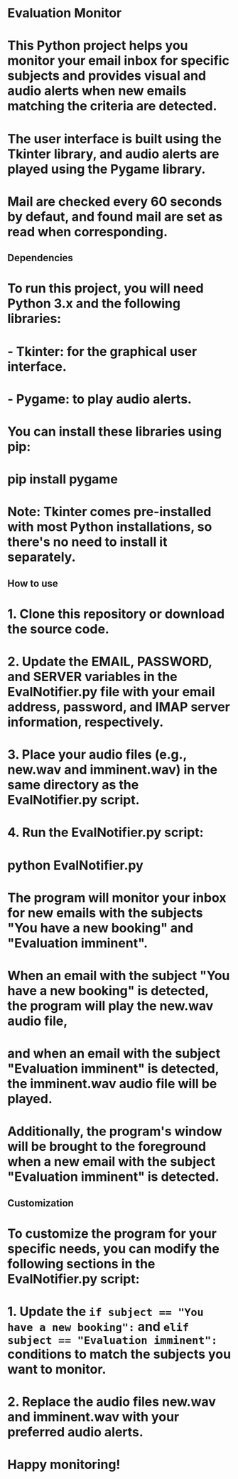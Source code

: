 # Evaluation Monitor
# This Python project helps you monitor your email inbox for specific subjects and provides visual and audio alerts when new emails matching the criteria are detected.
# The user interface is built using the Tkinter library, and audio alerts are played using the Pygame library.
# Mail are checked every 60 seconds by defaut, and found mail are set as read when corresponding.

## Dependencies
# To run this project, you will need Python 3.x and the following libraries:
# - Tkinter: for the graphical user interface.
# - Pygame: to play audio alerts.
# You can install these libraries using pip:

# pip install pygame

# Note: Tkinter comes pre-installed with most Python installations, so there's no need to install it separately.

## How to use
# 1. Clone this repository or download the source code.
# 2. Update the EMAIL, PASSWORD, and SERVER variables in the EvalNotifier.py file with your email address, password, and IMAP server information, respectively.
# 3. Place your audio files (e.g., new.wav and imminent.wav) in the same directory as the EvalNotifier.py script.
# 4. Run the EvalNotifier.py script:

# python EvalNotifier.py

# The program will monitor your inbox for new emails with the subjects "You have a new booking" and "Evaluation imminent".
# When an email with the subject "You have a new booking" is detected, the program will play the new.wav audio file,
# and when an email with the subject "Evaluation imminent" is detected, the imminent.wav audio file will be played.
# Additionally, the program's window will be brought to the foreground when a new email with the subject "Evaluation imminent" is detected.

## Customization
# To customize the program for your specific needs, you can modify the following sections in the EvalNotifier.py script:
# 1. Update the `if subject == "You have a new booking":` and `elif subject == "Evaluation imminent":` conditions to match the subjects you want to monitor.
# 2. Replace the audio files new.wav and imminent.wav with your preferred audio alerts.

# Happy monitoring!

